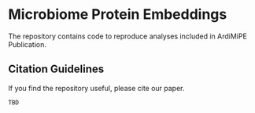 # Microbiome Protein Embeddings

The repository contains code to reproduce analyses included in ArdiMiPE Publication.

## Citation Guidelines

If you find the repository useful, please cite our paper. 

```
TBD
```
